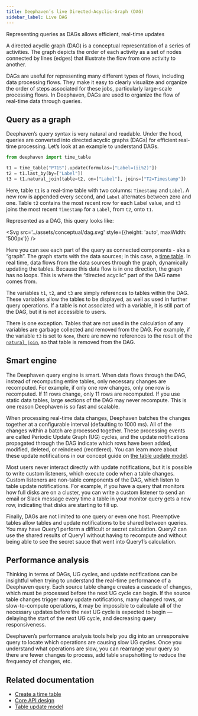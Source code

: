 ```yaml
---
title: Deephaven’s live Directed-Acyclic-Graph (DAG)
sidebar_label: Live DAG
---
```


<div className="comment-title">

Representing queries as DAGs allows efficient, real-time updates

</div>

A directed acyclic graph (DAG) is a conceptual representation of a series of activities. The graph depicts the order of each activity as a set of nodes connected by lines (edges) that illustrate the flow from one activity to another.

DAGs are useful for representing many different types of flows, including data processing flows. They make it easy to clearly visualize and organize the order of steps associated for these jobs, particularly large-scale processing flows. In Deephaven, DAGs are used to organize the flow of real-time data through queries.

## Query as a graph

Deephaven’s query syntax is very natural and readable. Under the hood, queries are converted into directed acyclic graphs (DAGs) for efficient real-time processing. Let’s look at an example to understand DAGs.

```python order=t1,t2,t3
from deephaven import time_table

t1 = time_table("PT1S").update(formulas=["Label=(ii%2)"])
t2 = t1.last_by(by=["Label"])
t3 = t1.natural_join(table=t2, on=["Label"], joins=["T2=Timestamp"])
```

Here, table `t1` is a real-time table with two columns: `Timestamp` and `Label`. A new row is appended every second, and `Label` alternates between zero and one. Table `t2` contains the most recent row for each Label value, and `t3` joins the most recent `Timestamp` for a `Label`, from `t2`, onto `t1`.

Represented as a DAG, this query looks like:

<Svg src='../assets/conceptual/dag.svg' style={{height: 'auto', maxWidth: '500px'}} />

Here you can see each part of the query as connected components - aka a “graph”. The graph starts with the data sources; in this case, a [time table](../reference/table-operations/create/timeTable.md). In real time, data flows from the data sources through the graph, dynamically updating the tables. Because this data flow is in one direction, the graph has no loops. This is where the “directed acyclic” part of the DAG name comes from.

The variables `t1`, `t2`, and `t3` are simply references to tables within the DAG. These variables allow the tables to be displayed, as well as used in further query operations. If a table is not associated with a variable, it is still part of the DAG, but it is not accessible to users.

There is one exception. Tables that are not used in the calculation of any variables are garbage collected and removed from the DAG. For example, if the variable `t3` is set to `None`, there are now no references to the result of the [`natural_join`](../reference/table-operations/join/natural-join.md), so that table is removed from the DAG.

## Smart engine

The Deephaven query engine is smart. When data flows through the DAG, instead of recomputing entire tables, only necessary changes are recomputed. For example, if only one row changes, only one row is recomputed. If 11 rows change, only 11 rows are recomputed. If you use static data tables, large sections of the DAG may never recompute. This is one reason Deephaven is so fast and scalable.

When processing real-time data changes, Deephaven batches the changes together at a configurable interval (defaulting to 1000 ms). All of the changes within a batch are processed together. These processing events are called Periodic Update Graph (UG) cycles, and the update notifications propagated through the DAG indicate which rows have been added, modified, deleted, or reindexed (reordered). You can learn more about these update notifications in our concept guide on [the table update model](./table-update-model.md).

Most users never interact directly with update notifications, but it is possible to write custom listeners, which execute code when a table changes. Custom listeners are non-table components of the DAG, which listen to table update notifications. For example, if you have a query that monitors how full disks are on a cluster, you can write a custom listener to send an email or Slack message every time a table in your monitor query gets a new row, indicating that disks are starting to fill up.

Finally, DAGs are not limited to one query or even one host. Preemptive tables allow tables and update notifications to be shared between queries. You may have Query1 perform a difficult or secret calculation. Query2 can use the shared results of Query1 without having to recompute and without being able to see the secret sauce that went into Query1’s calculation.

## Performance analysis

Thinking in terms of DAGs, UG cycles, and update notifications can be insightful when trying to understand the real-time performance of a Deephaven query. Each source table change creates a cascade of changes, which must be processed before the next UG cycle can begin. If the source table changes trigger many update notifications, many changed rows, or slow-to-compute operations, it may be impossible to calculate all of the necessary updates before the next UG cycle is expected to begin — delaying the start of the next UG cycle, and decreasing query responsiveness.

Deephaven’s performance analysis tools help you dig into an unresponsive query to locate which operations are causing slow UG cycles. Once you understand what operations are slow, you can rearrange your query so there are fewer changes to process, add table snapshotting to reduce the frequency of changes, etc.

## Related documentation

- [Create a time table](../how-to-guides/time-table.md)
- [Core API design](./deephaven-core-api.md)
- [Table update model](./table-update-model.md)
